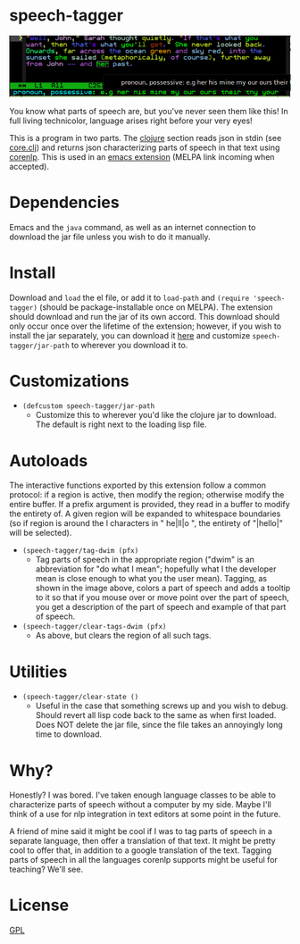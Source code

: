 speech-tagger
=============

![img](docs/usage.png "Example usage showing tooltip and minibuffer messaging.")

You know what parts of speech are, but you've never seen them like this! In full living technicolor, language arises right before your very eyes!

This is a program in two parts. The [clojure](clj/speech_tagger) section reads json in stdin (see [core.clj](clj/speech_tagger/core.clj)) and returns json characterizing parts of speech in that text using [corenlp](http://nlp.stanford.edu/software/corenlp.shtml). This is used in an [emacs extension](emacs/speech-tagger.el) (MELPA link incoming when accepted).

# Dependencies

Emacs and the `java` command, as well as an internet connection to download the jar file unless you wish to do it manually.

# Install

Download and `load` the el file, or add it to `load-path` and `(require 'speech-tagger)` (should be package-installable once on MELPA). The extension should download and run the jar of its own accord. This download should only occur once over the lifetime of the extension; however, if you wish to install the jar separately, you can download it [here](https://cosmicexplorer.github.io/speech-tagger/speech-tagger.jar) and customize `speech-tagger/jar-path` to wherever you download it to.

# Customizations

- `(defcustom speech-tagger/jar-path`
    - Customize this to wherever you'd like the clojure jar to download. The default is right next to the loading lisp file.

# Autoloads

The interactive functions exported by this extension follow a common protocol: if a region is active, then modify the region; otherwise modify the entire buffer. If a prefix argument is provided, they read in a buffer to modify the entirety of. A given region will be expanded to whitespace boundaries (so if region is around the l characters in " he|ll|o ", the entirety of "|hello|" will be selected).

- `(speech-tagger/tag-dwim (pfx)`
    - Tag parts of speech in the appropriate region ("dwim" is an abbreviation for "do what I mean"; hopefully what I the developer mean is close enough to what you the user mean). Tagging, as shown in the image above, colors a part of speech and adds a tooltip to it so that if you mouse over or move point over the part of speech, you get a description of the part of speech and example of that part of speech.
- `(speech-tagger/clear-tags-dwim (pfx)`
    - As above, but clears the region of all such tags.

# Utilities

- `(speech-tagger/clear-state ()`
    - Useful in the case that something screws up and you wish to debug. Should revert all lisp code back to the same as when first loaded. Does NOT delete the jar file, since the file takes an annoyingly long time to download.

# Why?

Honestly? I was bored. I've taken enough language classes to be able to characterize parts of speech without a computer by my side. Maybe I'll think of a use for nlp integration in text editors at some point in the future.

A friend of mine said it might be cool if I was to tag parts of speech in a separate language, then offer a translation of that text. It might be pretty cool to offer that, in addition to a google translation of the text. Tagging parts of speech in all the languages corenlp supports might be useful for teaching? We'll see.

# License

[GPL](GPL.md)
